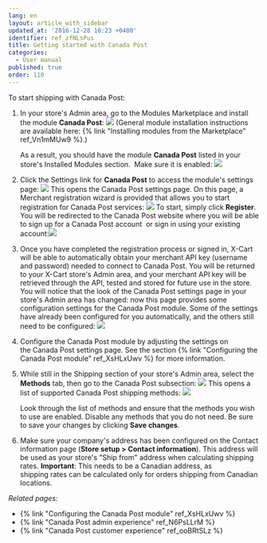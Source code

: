 ```yaml
---
lang: en
layout: article_with_sidebar
updated_at: '2016-12-28 10:23 +0400'
identifier: ref_zfNLsPus
title: Getting started with Canada Post
categories:
  - User manual
published: true
order: 110
---
```



To start shipping with Canada Post:

1.  In your store's Admin area, go to the Modules Marketplace and install the module **Canada Post**:
    ![]({{site.baseurl}}/attachments/7505231/7602674.png)
    (General module installation instructions are available here: {% link "Installing modules from the Marketplace" ref_Vn1mMUw9 %}.)

    As a result, you should have the module **Canada Post** listed in your store's Installed Modules section. 
    Make sure it is enabled:
    ![]({{site.baseurl}}/attachments/7505231/7602599.png)
2.  Click the Settings link for **Canada Post** to access the module's settings page:
    ![]({{site.baseurl}}/attachments/7505231/7602675.png)
    This opens the Canada Post settings page. On this page, a Merchant registration wizard is provided that allows you to start registration for Canada Post services:
    ![]({{site.baseurl}}/attachments/7505231/7602672.png)
    To start, simply click **Register**. You will be redirected to the Canada Post website where you will be able to sign up for a Canada Post account  or sign in using your existing account:![]({{site.baseurl}}/attachments/7505231/7602671.png)
3.  Once you have completed the registration process or signed in, X-Cart will be able to automatically obtain your merchant API key (username and password) needed to connect to Canada Post. You will be returned to your X-Cart store's Admin area, and your merchant API key will be retrieved through the API, tested and stored for future use in the store. 
    You will notice that the look of the Canada Post settings page in your store's Admin area has changed: now this page provides some configuration settings for the Canada Post module. Some of the settings have already been configured for you automatically, and the others still need to be configured:
    ![]({{site.baseurl}}/attachments/7505231/7602685.png)

4.  Configure the Canada Post module by adjusting the settings on the Canada Post settings page. See the section {% link "Configuring the Canada Post module" ref_XsHLxUwv %} for more information.
5.  While still in the Shipping section of your store's Admin area, select the **Methods** tab, then go to the Canada Post subsection:
    ![]({{site.baseurl}}/attachments/7505231/7602676.png)
    This opens a list of supported Canada Post shipping methods:
    ![]({{site.baseurl}}/attachments/7505231/7602677.png)

    Look through the list of methods and ensure that the methods you wish to use are enabled. Disable any methods that you do not need. Be sure to save your changes by clicking **Save changes**.
6.  Make sure your company's address has been configured on the Contact information page (**Store setup > Contact information**). This address will be used as your store's "Ship from" address when calculating shipping rates. **Important**: This needs to be a Canadian address, as shipping rates can be calculated only for orders shipping from Canadian locations. 

_Related pages:_

*   {% link "Configuring the Canada Post module" ref_XsHLxUwv %}
*   {% link "Canada Post admin experience" ref_N6PsLLrM %}
*   {% link "Canada Post customer experience" ref_ooBRtSLz %}
